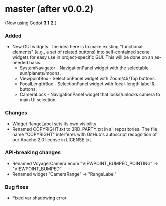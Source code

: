 # master (after v0.0.2)
(Now using Godot **3.1.2.**)

### Added
* New GUI widgets. The idea here is to make existing "functional elements" (e.g., a set of related buttons) into self-contained scene widgets for easy use in project-specific GUI. This will be done on an as-needed basis.
   * SystemNavigator - NavigationPanel widget with the selectable sun/planets/moons.
   * ViewpointBox - SelectionPanel widget with Zoom/45/Top buttons.
   * FocalLengthBox - SelectionPanel widget with focal-length label & buttons.
   * CameraLock - NavigationPanel widget that locks/unlocks camera to main UI selection.

### Changes
* Widget RangeLabel sets its own visibility
* Renamed COPYRIGHT.txt to 3RD_PARTY.txt in all repositories. The file name "COPYRIGHT" interferes with GitHub's autoscript recognition of our Apache 2.0 license in LICENSE.txt.

### API-breaking changes
* Renamed VoyagerCamera enum "VIEWPOINT_BUMPED_POINTING" -> "VIEWPOINT_BUMPED"
* Renamed widget "CameraRange" -> "RangeLabel"

### Bug fixes
* Fixed var shadowing error
